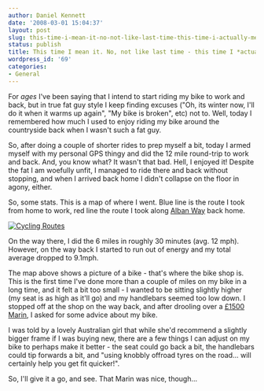 ```yaml
---
author: Daniel Kennett
date: '2008-03-01 15:04:37'
layout: post
slug: this-time-i-mean-it-no-not-like-last-time-this-time-i-actually-mean-it
status: publish
title: This time I mean it. No, not like last time - this time I *actually* mean it...
wordpress_id: '69'
categories:
- General
---
```


For <em>ages</em> I've been saying that I intend to start riding my bike to work and back, but in true fat guy style I keep finding excuses ("Oh, its winter now, I'll do it when it warms up again", "My bike is broken", etc) not to. Well, today I remembered how much I used to enjoy riding my bike around the countryside back when I wasn't such a fat guy.

So, after doing a couple of shorter rides to prep myself a bit, today I armed myself with my personal GPS thingy and did the 12 mile round-trip to work and back. And, you know what? It wasn't that bad. Hell, I enjoyed it! Despite the fat I am woefully unfit, I managed to ride there and back without stopping, and when I arrived back home I didn't collapse on the floor in agony, either. 

So, some stats. This is a map of where I went. Blue line is the route I took from home to work, red line the route I took along <a href="http://en.wikipedia.org/wiki/Alban_Way">Alban Way</a> back home.  

<a href='http://danielkennett.org/wp-content/uploads/2008/03/bikeroutes.jpg' title='Cycling Routes'><img src='http://danielkennett.org/wp-content/uploads/2008/03/bikeroutes.jpg' alt='Cycling Routes' /></a>

<!--more-->

On the way there, I did the 6 miles in roughly 30 minutes (avg. 12 mph). However, on the way back I started to run out of energy and my total average dropped to 9.1mph. 

The map above shows a picture of a bike - that's where the bike shop is. This is the first time I've done more than a couple of miles on my bike in a long time, and it felt a bit too small - I wanted to be sitting slightly higher (my seat is as high as it'll go) and my handlebars seemed too low down. I stopped off at the shop on the way back, and after drooling over a <a href="http://www.marin.co.uk/2008/bikedetail.php?ModNo=3833">£1500 Marin</a>, I asked for some advice about my bike. 

I was told by a lovely Australian girl that while she'd recommend a slightly bigger frame if I was buying new, there are a few things I can adjust on my bike to perhaps make it better - the seat could go back a bit, the handlebars could tip forwards a bit, and "using knobbly offroad tyres on the road... will certainly help you get fit quicker!".

So, I'll give it a go, and see. That Marin was nice, though...